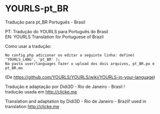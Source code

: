 YOURLS-pt_BR
============

Tradução para pt_BR Português - Brasil


PT: Tradução do YOURLS para Português do Brasil            
EN: YOURLS Translation for Portuguese of Brazil

Como usar a tradução:

    No config.php adicionar ou editar a seguinte linha: define( 'YOURLS_LANG', 'pt_BR' );
    Na pasta user/languages fazer o upload dos dois arquivos, pt_BR.po e pt_BR.mo

(De https://github.com/YOURLS/YOURLS/wiki/YOURLS-in-your-language)

Tradução e adaptação por Didi3D - Rio de Janeiro - Brasil !      
tradução usada em http://clicke.me

Translation and adaptation by Didi3D - Rio de Janeiro - Brazil! 
used in translation http://clicke.me
